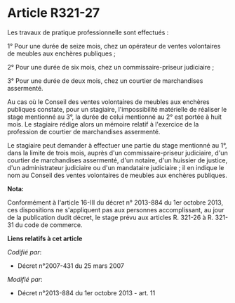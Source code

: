 # Article R321-27

Les travaux de pratique professionnelle sont effectués : 

1° Pour une durée de seize mois, chez un opérateur de ventes volontaires de meubles aux enchères publiques ; 

2° Pour une durée de six mois, chez un commissaire-priseur judiciaire ; 

3° Pour une durée de deux mois, chez un courtier de marchandises assermenté. 

Au cas où le Conseil des ventes volontaires de meubles aux enchères publiques constate, pour un stagiaire, l'impossibilité
matérielle de réaliser le stage mentionné au 3°, la durée de celui mentionné au 2° est portée à huit mois. Le stagiaire
rédige alors un mémoire relatif à l'exercice de la profession de courtier de marchandises assermenté. 

Le stagiaire peut demander à effectuer une partie du stage mentionné au 1°, dans la limite de trois mois, auprès d'un
commissaire-priseur judiciaire, d'un courtier de marchandises assermenté, d'un notaire, d'un huissier de justice, d'un
administrateur judiciaire ou d'un mandataire judiciaire ; il en indique le nom au Conseil des ventes volontaires de meubles
aux enchères publiques.

**Nota:**

Conformément à l'article 16-III du décret n° 2013-884 du 1er octobre 2013, ces dispositions ne s'appliquent pas aux personnes
accomplissant, au jour de la publication dudit décret, le stage prévu aux articles R. 321-26 à R. 321-31 du code de commerce.

**Liens relatifs à cet article**

_Codifié par_:

  - Décret n°2007-431 du 25 mars 2007

_Modifié par_:

  - Décret n°2013-884 du 1er octobre 2013 - art. 11
